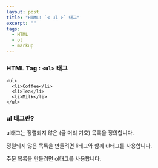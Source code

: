 ```yaml
---
layout: post
title: "HTML: `< ul >` 태그"
excerpt: ""
tags: 
  - HTML
  - ol
  - markup
---
```


### HTML Tag : `<ul>` 태그
```
<ul>
  <li>Coffee</li>
  <li>Tea</li>
  <li>Milk</li>
</ul>
```
### ul 태그란?

ul태그는 정렬되지 않은 (글 머리 기호) 목록을 정의합니다.

정렬되지 않은 목록을 만들려면 li태그와 함께 ul태그를 사용합니다.

주문 목록을 만들려면 ol태그를 사용합니다.

